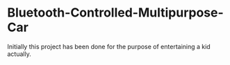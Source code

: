 # Bluetooth-Controlled-Multipurpose-Car
Initially this project has been done for the purpose of entertaining a kid actually.
